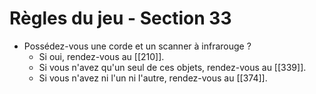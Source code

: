 # Règles du jeu - Section 33

- Possédez-vous une corde et un scanner à infrarouge ?
  - Si oui, rendez-vous au [[210]].
  - Si vous n'avez qu'un seul de ces objets, rendez-vous au [[339]].
  - Si vous n'avez ni l'un ni l'autre, rendez-vous au [[374]].